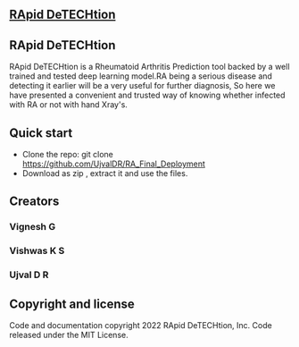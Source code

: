 ## [RApid DeTECHtion](https://arthritis-api.herokuapp.com/)

## RApid DeTECHtion

 RApid DeTECHtion is a Rheumatoid Arthritis Prediction tool backed by a well trained and tested deep learning model.RA being a serious disease and detecting it earlier will be a very useful for further diagnosis, So here we have presented a convenient and trusted way of knowing whether infected with RA or not with hand Xray's.
           

## Quick start

* Clone the repo: git clone https://github.com/UjvalDR/RA_Final_Deployment
* Download as zip , extract it and use the files.





## Creators

### Vignesh G
### Vishwas K S
### Ujval D R

## Copyright and license

Code and documentation copyright 2022  RApid DeTECHtion, Inc. Code released under the MIT License.
